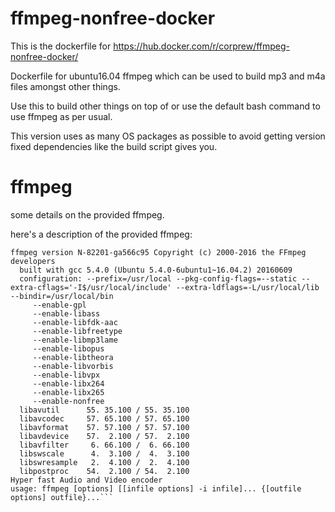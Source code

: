 # ffmpeg-nonfree-docker
This is the dockerfile for https://hub.docker.com/r/corprew/ffmpeg-nonfree-docker/

Dockerfile for ubuntu16.04 ffmpeg which can be used to build mp3 and m4a files amongst other things.

Use this to build other things on top of or use the default bash command to use ffmpeg as per usual.

This version uses as many OS packages as possible to avoid getting version fixed dependencies like the build script gives you.

# ffmpeg

some details on the provided ffmpeg.

here's a description of the provided ffmpeg:

```
ffmpeg version N-82201-ga566c95 Copyright (c) 2000-2016 the FFmpeg developers
  built with gcc 5.4.0 (Ubuntu 5.4.0-6ubuntu1~16.04.2) 20160609
  configuration: --prefix=/usr/local --pkg-config-flags=--static --extra-cflags='-I$/usr/local/include' --extra-ldflags=-L/usr/local/lib --bindir=/usr/local/bin 
     --enable-gpl 
     --enable-libass 
     --enable-libfdk-aac 
     --enable-libfreetype 
     --enable-libmp3lame 
     --enable-libopus 
     --enable-libtheora 
     --enable-libvorbis 
     --enable-libvpx 
     --enable-libx264 
     --enable-libx265 
     --enable-nonfree
  libavutil      55. 35.100 / 55. 35.100
  libavcodec     57. 65.100 / 57. 65.100
  libavformat    57. 57.100 / 57. 57.100
  libavdevice    57.  2.100 / 57.  2.100
  libavfilter     6. 66.100 /  6. 66.100
  libswscale      4.  3.100 /  4.  3.100
  libswresample   2.  4.100 /  2.  4.100
  libpostproc    54.  2.100 / 54.  2.100
Hyper fast Audio and Video encoder
usage: ffmpeg [options] [[infile options] -i infile]... {[outfile options] outfile}...```
